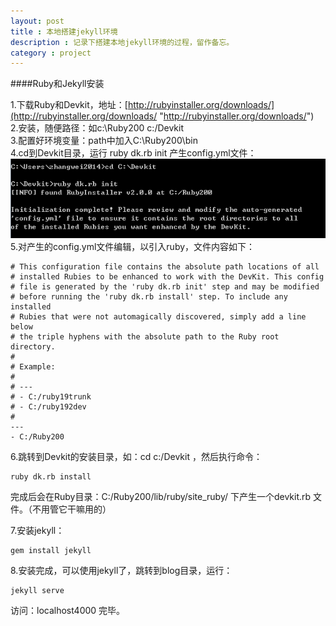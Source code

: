```yaml
---
layout: post
title : 本地搭建jekyll环境
description : 记录下搭建本地jekyll环境的过程，留作备忘。
category : project
---
```


####Ruby和Jekyll安装  

1.下载Ruby和Devkit，地址：[http://rubyinstaller.org/downloads/](http://rubyinstaller.org/downloads/ "http://rubyinstaller.org/downloads/")  
2.安装，随便路径：如c:\Ruby200  c:/Devkit  
3.配置好环境变量：path中加入C:\Ruby200\bin  
4.cd到Devkit目录，运行 ruby dk.rb init 产生config.yml文件：  
![](/images/projectImage/ruby_install.png)  
5.对产生的config.yml文件编辑，以引入ruby，文件内容如下：  

	# This configuration file contains the absolute path locations of all
	# installed Rubies to be enhanced to work with the DevKit. This config
	# file is generated by the 'ruby dk.rb init' step and may be modified
	# before running the 'ruby dk.rb install' step. To include any installed
	# Rubies that were not automagically discovered, simply add a line below
	# the triple hyphens with the absolute path to the Ruby root directory.
	#
	# Example:
	#
	# ---
	# - C:/ruby19trunk
	# - C:/ruby192dev
	#
	---
	- C:/Ruby200

6.跳转到Devkit的安装目录，如：cd c:/Devkit ，然后执行命令：

	ruby dk.rb install  

完成后会在Ruby目录：C:/Ruby200/lib/ruby/site_ruby/ 下产生一个devkit.rb 文件。（不用管它干嘛用的）
 
7.安装jekyll：

	gem install jekyll
8.安装完成，可以使用jekyll了，跳转到blog目录，运行：

	jekyll serve

访问：localhost4000 完毕。
